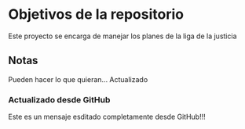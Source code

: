 # Objetivos de la repositorio

Este proyecto se encarga de manejar los planes de la liga de la justicia


## Notas
Pueden hacer lo que quieran...
 Actualizado 
### Actualizado desde GitHub
Este es un mensaje esditado completamente desde GitHub!!!

